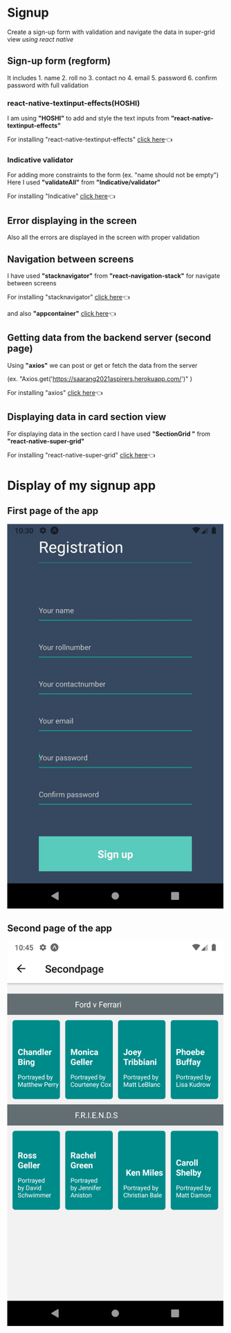 # Signup
Create a sign-up form with validation and navigate the data in super-grid view *using react native*

## Sign-up form (regform)

It includes 
      1. name
      2. roll no
      3. contact no
      4. email
      5. password 
      6. confirm password 
 with full validation
 
 ### react-native-textinput-effects(HOSHI)
 I am using **"HOSHI"** to add and style the text inputs from **"react-native-textinput-effects"**
 
 For installing "react-native-textinput-effects" [click here](https://www.npmjs.com/package/react-native-textinput-effects):point_left:
 
 ### Indicative validator
 
 For adding more constraints to the form (ex. "name should not be empty")
 Here I used **"validateAll"** from **"Indicative/validator"** 
 
 For installing "Indicative" [click here](https://www.npmjs.com/package/indicative):point_left:

## Error displaying in the screen

Also all the errors are displayed in the screen with proper validation

## Navigation between screens 

I have used **"stacknavigator"** from **"react-navigation-stack"** for navigate between screens

For installing "stacknavigator" [click here](https://reactnavigation.org/docs/stack-navigator/):point_left:

and also **"appcontainer"** [click here](https://reactnavigation.org/docs/app-containers/):point_left:

## Getting data from the backend server (second page)

Using **"axios"** we can post or get or fetch the data from the server

(ex. "Axios.get('https://saarang2021aspirers.herokuapp.com/')" )

For installing "axios" [click here](https://www.npmjs.com/package/axios):point_left:

## Displaying data in card section view 

For displaying data in the section card I have used **"SectionGrid "** from **"react-native-super-grid"** 

For installing "react-native-super-grid" [click here](https://www.npmjs.com/package/react-native-super-grid):point_left:

# Display of my signup app

## First page of the app
 
 
 
 
 
 <img src ="https://github.com/jayavishvaa/Signup/blob/master/WhatsApp%20Image%202020-04-22%20at%205.57.54%20PM.jpeg" width="500" >
 



## Second page of the app 
 




<img src = "https://github.com/jayavishvaa/Signup/blob/master/Screenshot_1588007755.png" width="500">

